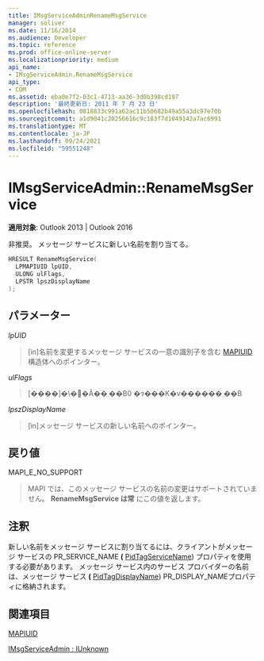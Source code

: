 ```yaml
---
title: IMsgServiceAdminRenameMsgService
manager: soliver
ms.date: 11/16/2014
ms.audience: Developer
ms.topic: reference
ms.prod: office-online-server
ms.localizationpriority: medium
api_name:
- IMsgServiceAdmin.RenameMsgService
api_type:
- COM
ms.assetid: eba0e7f2-03c1-4713-aa36-3d0b398cd197
description: '最終更新日: 2011 年 7 月 23 日'
ms.openlocfilehash: 0018833c991a62ac11b50682b49a55a3dc97e70b
ms.sourcegitcommit: a1d9041c20256616c9c183f7d1049142a7ac6991
ms.translationtype: MT
ms.contentlocale: ja-JP
ms.lasthandoff: 09/24/2021
ms.locfileid: "59551248"
---
```

# <a name="imsgserviceadminrenamemsgservice"></a>IMsgServiceAdmin::RenameMsgService

  
  
**適用対象**: Outlook 2013 | Outlook 2016 
  
非推奨。 メッセージ サービスに新しい名前を割り当てる。 
  
```cpp
HRESULT RenameMsgService(
  LPMAPIUID lpUID,
  ULONG ulFlags,
  LPSTR lpszDisplayName
);
```

## <a name="parameters"></a>パラメーター

 _lpUID_
  
> [in]名前を変更するメッセージ サービスの一意の識別子を含む [MAPIUID](mapiuid.md) 構造体へのポインター。 
    
 _ulFlags_
  
> [����]�\�񂳂�Ă��܂��B0 �ɂ���K�v������܂��B
    
 _lpszDisplayName_
  
> [in]メッセージ サービスの新しい名前へのポインター。
    
## <a name="return-value"></a>戻り値

MAPI_E_NO_SUPPORT 
  
> MAPI では、このメッセージ サービスの名前の変更はサポートされていません。 **RenameMsgService は常** にこの値を返します。 
    
## <a name="remarks"></a>注釈

新しい名前をメッセージ サービスに割り当てるには、クライアントがメッセージ サービスの PR_SERVICE_NAME **(** [PidTagServiceName](pidtagservicename-canonical-property.md)) プロパティを使用する必要があります。 メッセージ サービス内のサービス プロバイダーの名前は、メッセージ サービス **(** [PidTagDisplayName](pidtagdisplayname-canonical-property.md)) PR_DISPLAY_NAMEプロパティに格納されます。 
  
## <a name="see-also"></a>関連項目



[MAPIUID](mapiuid.md)
  
[IMsgServiceAdmin : IUnknown](imsgserviceadminiunknown.md)

